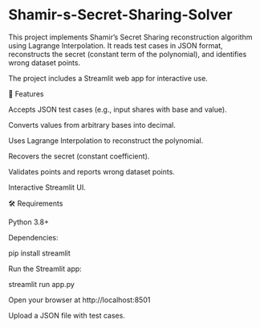 # Shamir-s-Secret-Sharing-Solver

This project implements Shamir’s Secret Sharing reconstruction algorithm using Lagrange Interpolation.
It reads test cases in JSON format, reconstructs the secret (constant term of the polynomial), and identifies wrong dataset points.

The project includes a Streamlit web app for interactive use.

📌 Features

Accepts JSON test cases (e.g., input shares with base and value).

Converts values from arbitrary bases into decimal.

Uses Lagrange Interpolation to reconstruct the polynomial.

Recovers the secret (constant coefficient).

Validates points and reports wrong dataset points.

Interactive Streamlit UI.

🛠️ Requirements

Python 3.8+

Dependencies:

pip install streamlit

Run the Streamlit app:

streamlit run app.py


Open your browser at http://localhost:8501

Upload a JSON file with test cases.
